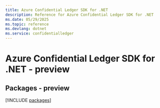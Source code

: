 ```yaml
---
title: Azure Confidential Ledger SDK for .NET
description: Reference for Azure Confidential Ledger SDK for .NET
ms.date: 05/29/2025
ms.topic: reference
ms.devlang: dotnet
ms.service: confidentialledger
---
```

# Azure Confidential Ledger SDK for .NET - preview
## Packages - preview
[!INCLUDE [packages](confidential-ledger-index.md)]
